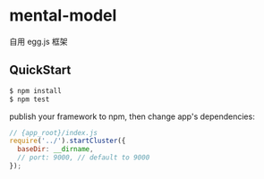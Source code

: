 # mental-model

自用 egg.js 框架

## QuickStart

```bash
$ npm install
$ npm test
```

publish your framework to npm, then change app's dependencies:

```js
// {app_root}/index.js
require('../').startCluster({
  baseDir: __dirname,
  // port: 9000, // default to 9000
});

```
